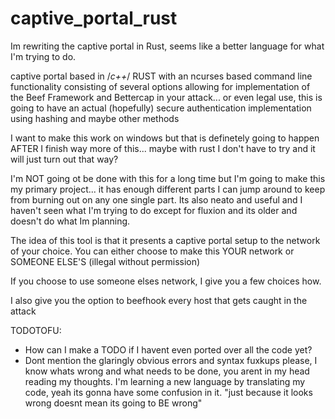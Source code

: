 # captive_portal_rust
Im rewriting the captive portal in Rust, seems like a better language for what I'm trying to do.

captive portal based in /*c++*/ RUST with an ncurses based command line functionality consisting of several options allowing for implementation of the Beef Framework and Bettercap in your attack... or even legal use, this is going to have an actual (hopefully)  secure authentication implementation using hashing and maybe other methods

I want to make this work on windows but that is definetely going to happen AFTER I finish way more of this... maybe with rust I don't have to try and it will just turn out that way?

I'm NOT going ot be done with this for a long time but I'm going to make this my primary project... it has enough different parts I can jump around to keep from burning out on any one single part. Its also neato and useful and I haven't seen what I'm trying to do except for fluxion and its older and doesn't do what Im planning.
  
The idea of this tool is that it presents a captive portal setup to the network of your choice. You can either choose to make this YOUR network or SOMEONE ELSE'S (illegal without permission) 
  
If you choose to use someone elses network,  I give you a few choices how.
 
I also give you the option to beefhook every host that gets caught in the attack
  
TODOTOFU:
  - How can I make a TODO if I havent even ported over all the code yet?
  - Dont mention the glaringly obvious errors and syntax fuxkups please, I know whats wrong and what needs to be done, you arent in my head reading my thoughts. I'm learning a new language by translating my code, yeah its gonna have some confusion in it. "just because it looks wrong doesnt mean its going to BE wrong"
